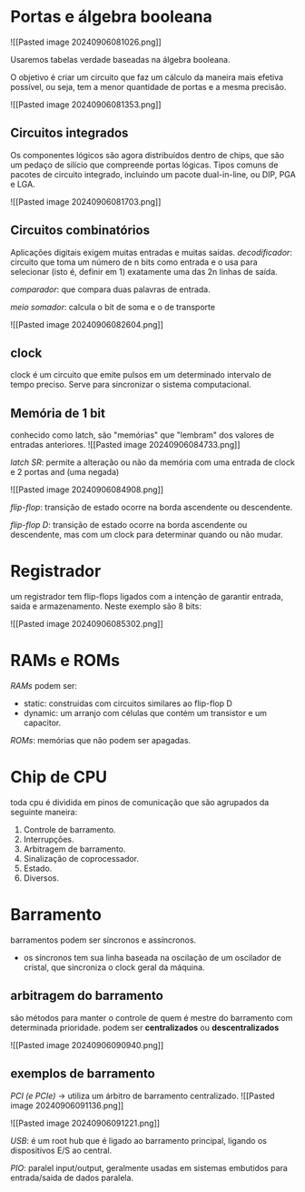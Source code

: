# Portas e álgebra booleana
![[Pasted image 20240906081026.png]]

Usaremos tabelas verdade baseadas na álgebra booleana.

O objetivo é criar um circuito que faz um cálculo da maneira mais efetiva possível, ou seja, tem a menor quantidade de portas e a mesma precisão.

![[Pasted image 20240906081353.png]]

## Circuitos integrados
Os componentes lógicos são agora distribuídos dentro de chips, que são um pedaço de silício que compreende portas lógicas.
Tipos comuns de pacotes de circuito integrado, incluindo um pacote dual-in-line, ou DIP, PGA e LGA.

![[Pasted image 20240906081703.png]]

## Circuitos combinatórios
Aplicações digitais exigem muitas entradas e muitas saídas. 
_decodificador_: circuito que toma um número de n bits como entrada e o usa para selecionar (isto é, definir em 1) exatamente uma das 2n linhas de saída.

_comparador_:  que compara duas palavras de entrada. 

_meio somador_: calcula o bit de soma e o de transporte 

![[Pasted image 20240906082604.png]]

## clock
clock é um circuito que emite pulsos em um determinado intervalo de tempo preciso. Serve para sincronizar o sistema computacional.

## Memória de 1 bit
conhecido como latch, são "memórias" que "lembram" dos valores de entradas anteriores.
![[Pasted image 20240906084733.png]]

_latch SR_: permite a alteração ou não da memória com uma entrada de clock e 2 portas and (uma negada)

![[Pasted image 20240906084908.png]]


_flip-flop_: transição de estado ocorre na borda ascendente ou descendente.

_flip-flop D_: transição de estado ocorre na borda ascendente ou descendente, mas com um clock para determinar quando ou não mudar.

# Registrador
um registrador tem flip-flops ligados com a intenção de garantir entrada, saida e armazenamento. Neste exemplo são 8 bits:

![[Pasted image 20240906085302.png]]

# RAMs e ROMs

_RAMs_ podem ser:
- static: construidas com circuitos similares ao flip-flop D 
- dynamic: um arranjo com células que contém um transistor e um capacitor.

_ROMs_: memórias que não podem ser apagadas.
# Chip de CPU
toda cpu é dividida em pinos de comunicação que são agrupados da seguinte maneira:
1. Controle de barramento.
2. Interrupções.
3. Arbitragem de barramento.
4. Sinalização de coprocessador.
5. Estado.
6. Diversos.
# Barramento
barramentos podem ser síncronos e assíncronos.
- os síncronos tem sua linha baseada na oscilação de um oscilador de cristal, que sincroniza o clock geral da máquina.

## arbitragem do barramento
são métodos para manter o controle de quem é mestre do barramento com determinada prioridade.
podem ser **centralizados** ou **descentralizados**

![[Pasted image 20240906090940.png]]

## exemplos de barramento
_PCI (e PCIe)_ -> utiliza um árbitro de barramento centralizado. 
![[Pasted image 20240906091136.png]]

![[Pasted image 20240906091221.png]]

_USB_:  é um root hub que é ligado ao barramento principal, ligando os dispositivos E/S ao central.

_PIO_: paralel input/output, geralmente usadas em sistemas embutidos para entrada/saida de dados paralela.